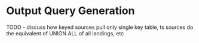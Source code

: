 # Output Query Generation

TODO - discuss how keyed sources pull only single key table, ts sources do the equivalent of UNION ALL of all landings, etc

